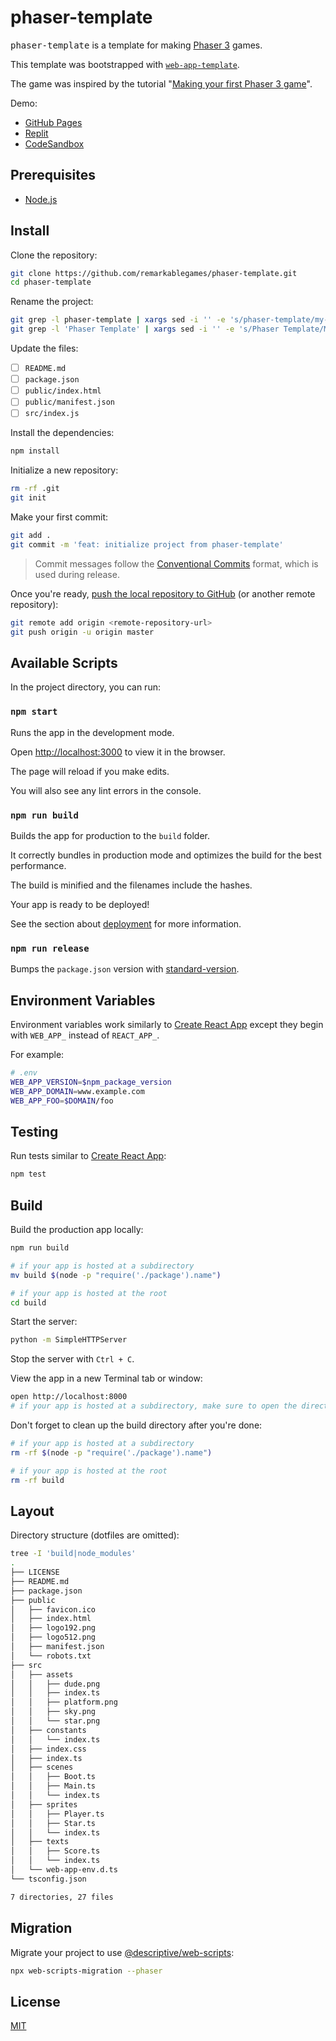 # phaser-template

<kbd>phaser-template</kbd> is a template for making [Phaser 3](https://phaser.io/) games.

This template was bootstrapped with [`web-app-template`](https://github.com/remarkablemark/web-app-template).

The game was inspired by the tutorial "[Making your first Phaser 3 game](https://phaser.io/tutorials/making-your-first-phaser-3-game)".

Demo:

- [GitHub Pages](https://remarkablegames.org/phaser-template/)
- [Replit](https://replit.com/talk/share/Phaser-Template/22850)
- [CodeSandbox](https://codesandbox.io/s/phaser-template-4fy4y)

## Prerequisites

- [Node.js](https://nodejs.org/en/download/)

## Install

Clone the repository:

```sh
git clone https://github.com/remarkablegames/phaser-template.git
cd phaser-template
```

Rename the project:

```sh
git grep -l phaser-template | xargs sed -i '' -e 's/phaser-template/my-game/g'
git grep -l 'Phaser Template' | xargs sed -i '' -e 's/Phaser Template/My Game/g'
```

Update the files:

- [ ] `README.md`
- [ ] `package.json`
- [ ] `public/index.html`
- [ ] `public/manifest.json`
- [ ] `src/index.js`

Install the dependencies:

```sh
npm install
```

Initialize a new repository:

```sh
rm -rf .git
git init
```

Make your first commit:

```sh
git add .
git commit -m 'feat: initialize project from phaser-template'
```

> Commit messages follow the [Conventional Commits](https://conventionalcommits.org/) format, which is used during release.

Once you're ready, [push the local repository to GitHub](https://help.github.com/articles/adding-an-existing-project-to-github-using-the-command-line/) (or another remote repository):

```sh
git remote add origin <remote-repository-url>
git push origin -u origin master
```

## Available Scripts

In the project directory, you can run:

### `npm start`

Runs the app in the development mode.

Open [http://localhost:3000](http://localhost:3000) to view it in the browser.

The page will reload if you make edits.

You will also see any lint errors in the console.

### `npm run build`

Builds the app for production to the `build` folder.

It correctly bundles in production mode and optimizes the build for the best performance.

The build is minified and the filenames include the hashes.

Your app is ready to be deployed!

See the section about [deployment](https://create-react-app.dev/docs/deployment/) for more information.

### `npm run release`

Bumps the `package.json` version with [standard-version](https://github.com/conventional-changelog/standard-version).

## Environment Variables

Environment variables work similarly to [Create React App](https://create-react-app.dev/docs/adding-custom-environment-variables/) except they begin with `WEB_APP_` instead of `REACT_APP_`.

For example:

```sh
# .env
WEB_APP_VERSION=$npm_package_version
WEB_APP_DOMAIN=www.example.com
WEB_APP_FOO=$DOMAIN/foo
```

## Testing

Run tests similar to [Create React App](https://create-react-app.dev/docs/running-tests):

```sh
npm test
```

## Build

Build the production app locally:

```sh
npm run build

# if your app is hosted at a subdirectory
mv build $(node -p "require('./package').name")

# if your app is hosted at the root
cd build
```

Start the server:

```sh
python -m SimpleHTTPServer
```

Stop the server with `Ctrl + C`.

View the app in a new Terminal tab or window:

```sh
open http://localhost:8000
# if your app is hosted at a subdirectory, make sure to open the directory
```

Don't forget to clean up the build directory after you're done:

```sh
# if your app is hosted at a subdirectory
rm -rf $(node -p "require('./package').name")

# if your app is hosted at the root
rm -rf build
```

## Layout

Directory structure (dotfiles are omitted):

```sh
tree -I 'build|node_modules'
.
├── LICENSE
├── README.md
├── package.json
├── public
│   ├── favicon.ico
│   ├── index.html
│   ├── logo192.png
│   ├── logo512.png
│   ├── manifest.json
│   └── robots.txt
├── src
│   ├── assets
│   │   ├── dude.png
│   │   ├── index.ts
│   │   ├── platform.png
│   │   ├── sky.png
│   │   └── star.png
│   ├── constants
│   │   └── index.ts
│   ├── index.css
│   ├── index.ts
│   ├── scenes
│   │   ├── Boot.ts
│   │   ├── Main.ts
│   │   └── index.ts
│   ├── sprites
│   │   ├── Player.ts
│   │   ├── Star.ts
│   │   └── index.ts
│   ├── texts
│   │   ├── Score.ts
│   │   └── index.ts
│   └── web-app-env.d.ts
└── tsconfig.json

7 directories, 27 files
```

## Migration

Migrate your project to use [@descriptive/web-scripts](https://www.npmjs.com/package/@descriptive/web-scripts):

```sh
npx web-scripts-migration --phaser
```

## License

[MIT](LICENSE)
